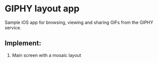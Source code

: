 # GIPHY layout app

Sample iOS app for browsing, viewing and sharing GIFs from the GIPHY service.

Implement: 
- 
1. Main screen with a mosaic layout